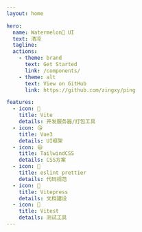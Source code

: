 ```yaml
---
layout: home

hero:
  name: Watermelon🍉 UI
  text: 清凉
  tagline:
  actions:
    - theme: brand
      text: Get Started
      link: /components/
    - theme: alt
      text: View on GitHub
      link: https://github.com/zingxy/ping

features:
  - icon: 🚀
    title: Vite
    details: 开发服务器/打包工具
  - icon: 😘
    title: Vue3
    details: UI框架
  - icon: 😃
    title: TailwindCSS
    details: CSS方案
  - icon: 💪
    title: eslint prettier
    details: 代码规范
  - icon: 📌
    title: Vitepress
    details: 文档建设
  - icon: 🧰
    title: Vitest
    details: 测试工具
---
```


<script setup>
import IconAccessibility from '~icons/carbon/accessibility'
import IconAccountBox from '~icons/mdi/account-box'
</script>
